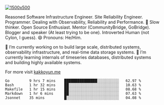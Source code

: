 [![1500x500](https://user-images.githubusercontent.com/536449/87228151-7d711200-c39f-11ea-9cd5-a511464c430f.jpeg "Kemal Akkoyun")](https://github.com/kakkoyun)

<!--
**kakkoyun/kakkoyun** is a ✨ _special_ ✨ repository because its `README.md` (this file) appears on your GitHub profile.

Here are some ideas to get you started:

- 🔭 I’m currently working on ...
- 🌱 I’m currently learning ...
- 👯 I’m looking to collaborate on ...
- 🤔 I’m looking for help with ...
- 💬 Ask me about ...
- 📫 How to reach me: ...
- 😄 Pronouns: ...
- ⚡ Fun fact: ...
-->



Reasoned Software Infrastructure Engineer. Site Reliability Engineer. Programmer. Dealing with Observability, Reliability and Performance. 
🤔 Slow thinker. Open Source Enthusiast. Mentor (CommunityBridge, GoBridge). Blogger and speaker (At least trying to be one). 
Introverted Human (not Cylon, I guess). 😄 Pronouns: He/Him. 

🔭 I’m currently working on to build large scale, distributed systems, observability infrastructure, and real-time data storage systems.
🌱 I’m currently learning internals of timeseries databases, distributed systems and building highly available systems.

For more visit [kakkoyun.me](https://kakkoyun.me)

<!--START_SECTION:waka-->
```text
Go         9 hrs 7 mins    ███████████████░░░░░░░░░░   62.97 % 
Bash       1 hr 32 mins    ██░░░░░░░░░░░░░░░░░░░░░░░   10.63 % 
Makefile   1 hr 15 mins    ██░░░░░░░░░░░░░░░░░░░░░░░   08.68 % 
Markdown   1 hr 6 mins     ██░░░░░░░░░░░░░░░░░░░░░░░   07.63 % 
Jsonnet    35 mins         █░░░░░░░░░░░░░░░░░░░░░░░░   04.08 %
```
<!--END_SECTION:waka-->

